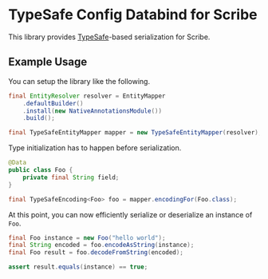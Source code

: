 # TypeSafe Config Databind for Scribe

This library provides [TypeSafe][typesafe]-based serialization for
Scribe.

[typesafe]: https://github.com/typesafehub/config

## Example Usage

You can setup the library like the following.

```java
final EntityResolver resolver = EntityMapper
    .defaultBuilder()
    .install(new NativeAnnotationsModule())
    .build();

final TypeSafeEntityMapper mapper = new TypeSafeEntityMapper(resolver);
```

Type initialization has to happen before serialization.

```java
@Data
public class Foo {
    private final String field;
}

final TypeSafeEncoding<Foo> foo = mapper.encodingFor(Foo.class);
```

At this point, you can now efficiently serialize or deserialize an
instance of `Foo`.
 
```java
final Foo instance = new Foo("hello world");
final String encoded = foo.encodeAsString(instance);
final Foo result = foo.decodeFromString(encoded);

assert result.equals(instance) == true;
```


